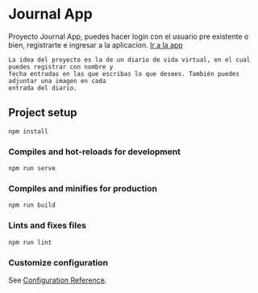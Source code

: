 # Journal App

Proyecto Journal App, puedes hacer login con el usuario pre existente o bien, registrarte e ingresar a la aplicacion.
[Ir a la app](https://journal-app-b89ff2.netlify.app/#/)
```
La idea del proyecto es la de un diario de vida virtual, en el cual puedes registrar con nombre y 
fecha entradas en las que escribas lo que desees. También puedes adjuntar una imagen en cada
entrada del diario.
```


## Project setup
```
npm install
```

### Compiles and hot-reloads for development
```
npm run serve
```

### Compiles and minifies for production
```
npm run build
```

### Lints and fixes files
```
npm run lint
```

### Customize configuration
See [Configuration Reference](https://cli.vuejs.org/config/).
